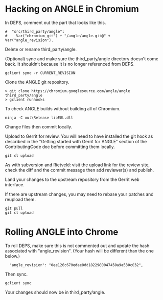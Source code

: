 # Hacking on ANGLE in Chromium

In DEPS, comment out the part that looks like this.

```
#  "src/third_party/angle":
#    Var("chromium_git") + "/angle/angle.git@" + Var("angle_revision"),
```

Delete or rename third\_party/angle.

(Optional) sync and make sure the third\_party/angle directory doesn't come
back. It shouldn’t because it is no longer referenced from DEPS.

```shell
gclient sync -r CURRENT_REVISION
```

Clone the ANGLE git repository.

```
> git clone https://chromium.googlesource.com/angle/angle third_party/angle
> gclient runhooks
```

To check ANGLE builds without building all of Chromium.

```shell
ninja -C out\Release libEGL.dll
```

Change files then commit locally.

Upload to Gerrit for review. You will need to have installed the git hook as
described in the "Getting started with Gerrit for ANGLE" section of the
ContributingCode doc before committing them locally.

```shell
git cl upload
```

As with subversion and Rietveld: visit the upload link for the review site,
check the diff and the commit message then add reviewer(s) and publish.

Land your changes to the upstream repository from the Gerrit web interface.

If there are upstream changes, you may need to rebase your patches and reupload
them.

```shell
git pull
git cl upload
```

# Rolling ANGLE into Chrome

To roll DEPS, make sure this is not commented out and update the hash associated
with "angle\_revision". (Your hash will be different than the one below.)

```
  "angle_revision": "0ee126c670edae8dd1822980047450a9a530c032",
```

Then sync.

```shell
gclient sync
```

Your changes should now be in third\_party/angle.
